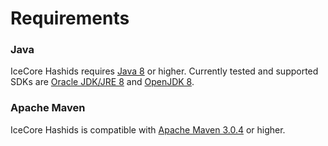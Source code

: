 # Requirements

### Java
IceCore Hashids requires [Java 8][java] or higher. Currently tested and supported SDKs are [Oracle JDK/JRE 8][oracle-java-8] and [OpenJDK 8][openjdk-8].

### Apache Maven
IceCore Hashids is compatible with [Apache Maven 3.0.4][maven] or higher.

[java]: https://java.com
[maven]: https://maven.apache.org
[openjdk-8]: http://openjdk.java.net/projects/jdk8
[oracle-java-8]: http://www.oracle.com/technetwork/java/javase/overview/java8-2100321.html
